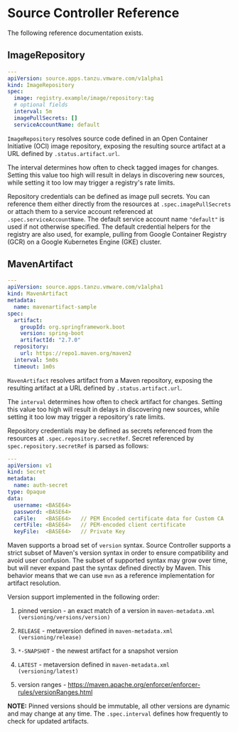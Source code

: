 # Source Controller  Reference

The following reference documentation exists.

## <a id="image-repository"></a> ImageRepository

```yaml
---
apiVersion: source.apps.tanzu.vmware.com/v1alpha1
kind: ImageRepository
spec:
  image: registry.example/image/repository:tag
  # optional fields
  interval: 5m
  imagePullSecrets: []
  serviceAccountName: default
```

`ImageRepository` resolves source code defined in an Open Container Initiative (OCI) image
repository, exposing the resulting source artifact at a URL defined by `.status.artifact.url`.

The interval determines how often to check tagged images for changes. Setting this value too high will result in delays in discovering new sources, while setting it too low may trigger a registry's rate limits.

Repository credentials can be defined as image pull secrets. You can reference them either directly from the resources at `.spec.imagePullSecrets` or attach them to a service account referenced at `.spec.serviceAccountName`. The default service account name `"default"` is used if not otherwise specified. The default credential helpers for the registry are also used, for example, pulling from Google Container Registry (GCR) on a Google Kubernetes Engine (GKE) cluster.

## <a id="maven-artifact"></a> MavenArtifact

```yaml
---
apiVersion: source.apps.tanzu.vmware.com/v1alpha1
kind: MavenArtifact
metadata:
  name: mavenartifact-sample
spec:
  artifact:
    groupId: org.springframework.boot
    version: spring-boot
    artifactId: "2.7.0"
  repository:
    url: https://repo1.maven.org/maven2
  interval: 5m0s
  timeout: 1m0s
```

`MavenArtifact` resolves artifact from a Maven repository, exposing the resulting artifact at a URL defined by `.status.artifact.url`.

The `interval` determines how often to check artifact for changes. Setting this value too high will result in delays in discovering new sources, while setting it too low may trigger a repository's rate limits.

Repository credentials may be defined as secrets referenced from the resources at `.spec.repository.secretRef`. Secret referenced by `spec.repository.secretRef` is parsed as follows:

```yaml
---
apiVersion: v1
kind: Secret
metadata:
  name: auth-secret
type: Opaque
data:
  username: <BASE64>
  password: <BASE64>
  caFile:   <BASE64>   // PEM Encoded certificate data for Custom CA 
  certFile: <BASE64>   // PEM-encoded client certificate
  keyFile:  <BASE64>   // Private Key  
```

Maven supports a broad set of `version` syntax. Source Controller supports a strict subset of Maven's version syntax in order to ensure compatibility and avoid user confusion. The subset of supported syntax may grow over time, but will never expand past the syntax defined directly by Maven. This behavior means that we can use `mvn` as a reference implementation for artifact resolution.

Version support implemented in the following order:

1. pinned version - an exact match of a version in `maven-metadata.xml (versioning/versions/version)`

2. `RELEASE` - metaversion defined in `maven-metadata.xml (versioning/release)`

3. `*-SNAPSHOT` - the newest artifact for a snapshot version

4. `LATEST` - metaversion defined in `maven-metadata.xml (versioning/latest)`

5. version ranges - <https://maven.apache.org/enforcer/enforcer-rules/versionRanges.html>

**NOTE:** Pinned versions should be immutable, all other versions are dynamic and may change at any time. The `.spec.interval` defines how frequently to check for updated artifacts.
